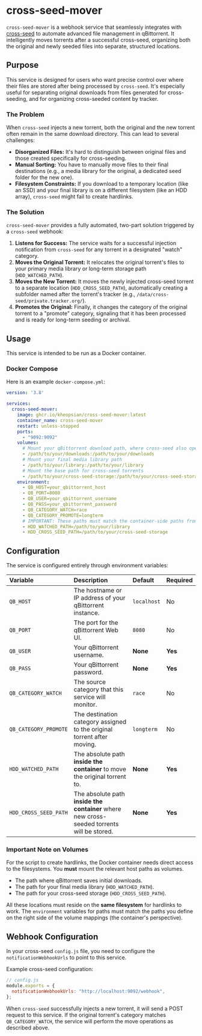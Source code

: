 # cross-seed-mover

`cross-seed-mover` is a webhook service that seamlessly integrates with [cross-seed](https://www.cross-seed.org/) to automate advanced file management in qBittorrent. It intelligently moves torrents after a successful cross-seed, organizing both the original and newly seeded files into separate, structured locations.

## Purpose

This service is designed for users who want precise control over where their files are stored after being processed by `cross-seed`. It's especially useful for separating original downloads from files generated for cross-seeding, and for organizing cross-seeded content by tracker.

### The Problem

When `cross-seed` injects a new torrent, both the original and the new torrent often remain in the same download directory. This can lead to several challenges:
-   **Disorganized Files:** It's hard to distinguish between original files and those created specifically for cross-seeding.
-   **Manual Sorting:** You have to manually move files to their final destinations (e.g., a media library for the original, a dedicated seed folder for the new one).
-   **Filesystem Constraints:** If you download to a temporary location (like an SSD) and your final library is on a different filesystem (like an HDD array), `cross-seed` might fail to create hardlinks.

### The Solution

`cross-seed-mover` provides a fully automated, two-part solution triggered by a `cross-seed` webhook:

1.  **Listens for Success:** The service waits for a successful injection notification from `cross-seed` for any torrent in a designated "watch" category.
2.  **Moves the Original Torrent:** It relocates the original torrent's files to your primary media library or long-term storage path (`HDD_WATCHED_PATH`).
3.  **Moves the New Torrent:** It moves the newly injected cross-seed torrent to a separate location (`HDD_CROSS_SEED_PATH`), automatically creating a subfolder named after the torrent's tracker (e.g., `/data/cross-seed/private.tracker.org/`).
4.  **Promotes the Original:** Finally, it changes the category of the original torrent to a "promote" category, signaling that it has been processed and is ready for long-term seeding or archival.

## Usage

This service is intended to be run as a Docker container.

### Docker Compose

Here is an example `docker-compose.yml`:

```yaml
version: '3.8'

services:
  cross-seed-mover:
    image: ghcr.io/kheopsian/cross-seed-mover:latest
    container_name: cross-seed-mover
    restart: unless-stopped
    ports:
      - "9092:9092"
    volumes:
      # Mount your qBittorrent download path, where cross-seed also operates
      - /path/to/your/downloads:/path/to/your/downloads
      # Mount your final media library path
      - /path/to/your/library:/path/to/your/library
      # Mount the base path for cross-seed torrents
      - /path/to/your/cross-seed-storage:/path/to/your/cross-seed-storage
    environment:
      - QB_HOST=your_qbittorrent_host
      - QB_PORT=8080
      - QB_USER=your_qbittorrent_username
      - QB_PASS=your_qbittorrent_password
      - QB_CATEGORY_WATCH=race
      - QB_CATEGORY_PROMOTE=longterm
      # IMPORTANT: These paths must match the container-side paths from your volumes
      - HDD_WATCHED_PATH=/path/to/your/library
      - HDD_CROSS_SEED_PATH=/path/to/your/cross-seed-storage
```

## Configuration

The service is configured entirely through environment variables:

| Variable | Description | Default | Required |
| :--- | :--- | :--- | :--- |
| `QB_HOST` | The hostname or IP address of your qBittorrent instance. | `localhost` | No |
| `QB_PORT` | The port for the qBittorrent Web UI. | `8080` | No |
| `QB_USER` | Your qBittorrent username. | **None** | **Yes** |
| `QB_PASS` | Your qBittorrent password. | **None** | **Yes** |
| `QB_CATEGORY_WATCH` | The source category that this service will monitor. | `race` | No |
| `QB_CATEGORY_PROMOTE` | The destination category assigned to the original torrent after moving. | `longterm` | No |
| `HDD_WATCHED_PATH` | The absolute path **inside the container** to move the original torrent to. | **None** | **Yes** |
| `HDD_CROSS_SEED_PATH` | The absolute path **inside the container** where new cross-seeded torrents will be stored. | **None** | **Yes** |

### Important Note on Volumes

For the script to create hardlinks, the Docker container needs direct access to the filesystems. You **must** mount the relevant host paths as volumes.

-   The path where qBittorrent saves initial downloads.
-   The path for your final media library (`HDD_WATCHED_PATH`).
-   The path for your cross-seed storage (`HDD_CROSS_SEED_PATH`).

All these locations must reside on the **same filesystem** for hardlinks to work. The `environment` variables for paths must match the paths you define on the right side of the volume mappings (the container's perspective).

## Webhook Configuration

In your cross-seed `config.js` file, you need to configure the `notificationWebhookUrls` to point to this service.

Example cross-seed configuration:

```js
// config.js
module.exports = {
  notificationWebhookUrls: "http://localhost:9092/webhook",
};
```

When `cross-seed` successfully injects a new torrent, it will send a POST request to this service. If the original torrent's category matches `QB_CATEGORY_WATCH`, the service will perform the move operations as described above.
